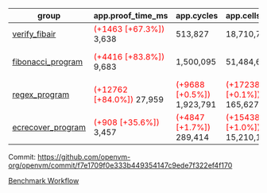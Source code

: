 | group | app.proof_time_ms | app.cycles | app.cells_used | leaf.proof_time_ms | leaf.cycles | leaf.cells_used |
| -- | -- | -- | -- | -- | -- | -- |
| [verify_fibair](https://github.com/openvm-org/openvm/blob/benchmark-results/benchmarks-dispatch/refs/heads/feat/hint-tracker/verify_fibair-f7e1709f0e333b449354147c9ede7f322ef4f170.md) |<span style='color: red'>(+1463 [+67.3%])</span> 3,638 |  513,827 |  18,710,764 |- | - | - |
| [fibonacci_program](https://github.com/openvm-org/openvm/blob/benchmark-results/benchmarks-dispatch/refs/heads/feat/hint-tracker/fibonacci-f7e1709f0e333b449354147c9ede7f322ef4f170.md) |<span style='color: red'>(+4416 [+83.8%])</span> 9,683 |  1,500,095 |  51,484,646 |<span style='color: red'>(+6206 [+88.0%])</span> 13,259 | <span style='color: red'>(+26438 [+1.4%])</span> 1,951,452 | <span style='color: red'>(+158288 [+0.2%])</span> 69,577,905 |
| [regex_program](https://github.com/openvm-org/openvm/blob/benchmark-results/benchmarks-dispatch/refs/heads/feat/hint-tracker/regex-f7e1709f0e333b449354147c9ede7f322ef4f170.md) |<span style='color: red'>(+12762 [+84.0%])</span> 27,959 | <span style='color: red'>(+9688 [+0.5%])</span> 1,923,791 | <span style='color: red'>(+172388 [+0.1%])</span> 165,627,761 |<span style='color: red'>(+19285 [+66.0%])</span> 48,510 | <span style='color: red'>(+66721 [+1.1%])</span> 5,949,871 | <span style='color: red'>(+450964 [+0.2%])</span> 259,344,418 |
| [ecrecover_program](https://github.com/openvm-org/openvm/blob/benchmark-results/benchmarks-dispatch/refs/heads/feat/hint-tracker/ecrecover-f7e1709f0e333b449354147c9ede7f322ef4f170.md) |<span style='color: red'>(+908 [+35.6%])</span> 3,457 | <span style='color: red'>(+4847 [+1.7%])</span> 289,414 | <span style='color: red'>(+154384 [+1.0%])</span> 15,210,107 |<span style='color: red'>(+14063 [+78.9%])</span> 31,887 | <span style='color: red'>(+104230 [+2.5%])</span> 4,261,790 | <span style='color: red'>(+2484250 [+1.3%])</span> 189,213,869 |


Commit: https://github.com/openvm-org/openvm/commit/f7e1709f0e333b449354147c9ede7f322ef4f170

[Benchmark Workflow](https://github.com/openvm-org/openvm/actions/runs/13055078580)
